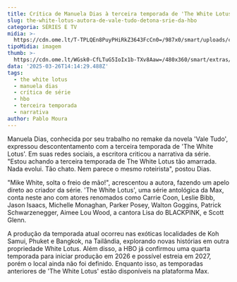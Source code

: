 ```yaml
---
title: Crítica de Manuela Dias à terceira temporada de 'The White Lotus' da HBO
slug: the-white-lotus-autora-de-vale-tudo-detona-srie-da-hbo
categoria: SÉRIES E TV
midia: >-
  https://cdn.ome.lt/T-TPLQEn8PuyPHiRkZ3643FcCn0=/987x0/smart/uploads/conteudo/fotos/OMELETE_CAPA_-_2025-03-26T102659.425.png
tipoMidia: imagem
thumb: >-
  https://cdn.ome.lt/WGsk0-CfLTuG5IoIx1b-TXv8Aaw=/480x360/smart/extras/conteudos/omelete_THUMB_-_2025-03-26T102643.717.png
data: '2025-03-26T14:14:29.488Z'
tags:
  - the white lotus
  - manuela dias
  - crítica de série
  - hbo
  - terceira temporada
  - narrativa
author: Pablo Moura
---
```


Manuela Dias, conhecida por seu trabalho no remake da novela 'Vale Tudo', expressou descontentamento com a terceira temporada de 'The White Lotus'. Em suas redes sociais, a escritora criticou a narrativa da série. "Estou achando a terceira temporada de The White Lotus tão amarrada. Nada evolui. Tão chato. Nem parece o mesmo roteirista", postou Dias.

"Mike White, solta o freio de mão!", acrescentou a autora, fazendo um apelo direto ao criador da série. 'The White Lotus', uma série antológica da Max, conta neste ano com atores renomados como Carrie Coon, Leslie Bibb, Jason Isaacs, Michelle Monaghan, Parker Posey, Walton Goggins, Patrick Schwarzenegger, Aimee Lou Wood, a cantora Lisa do BLACKPINK, e Scott Glenn.

A produção da temporada atual ocorreu nas exóticas localidades de Koh Samui, Phuket e Bangkok, na Tailândia, explorando novas histórias em outra propriedade White Lotus. Além disso, a HBO já confirmou uma quarta temporada para iniciar produção em 2026 e possível estreia em 2027, porém o local ainda não foi definido. Enquanto isso, as temporadas anteriores de 'The White Lotus' estão disponíveis na plataforma Max.
